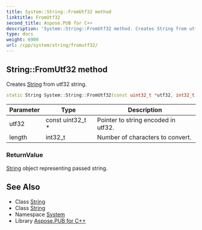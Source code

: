 ```yaml
---
title: System::String::FromUtf32 method
linktitle: FromUtf32
second_title: Aspose.PUB for C++
description: 'System::String::FromUtf32 method. Creates String from utf32 string in C++.'
type: docs
weight: 6900
url: /cpp/system/string/fromutf32/
---
```

## String::FromUtf32 method


Creates [String](../) from utf32 string.

```cpp
static String System::String::FromUtf32(const uint32_t *utf32, int32_t length)
```


| Parameter | Type | Description |
| --- | --- | --- |
| utf32 | const uint32_t * | Pointer to string encoded in utf32. |
| length | int32_t | Number of characters to convert. |

### ReturnValue

[String](../) object representing passed string.

## See Also

* Class [String](../)
* Class [String](../)
* Namespace [System](../../)
* Library [Aspose.PUB for C++](../../../)
